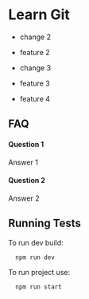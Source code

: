 # Learn Git

- change 2
- feature 2

- change 3
- feature 3
- feature 4 


## FAQ
#### Question 1
Answer 1
#### Question 2
Answer 2

## Running Tests
To run dev build:
```bash
  npm run dev
```
To run project use:
```bash
  npm run start
```

